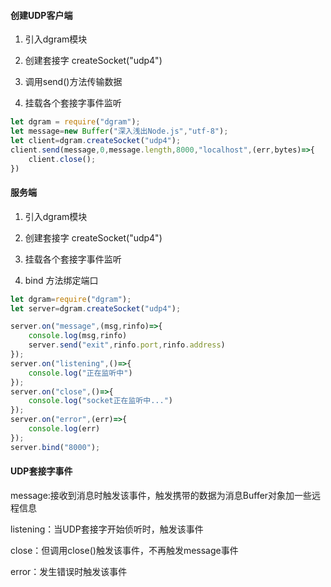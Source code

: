 #### 创建UDP客户端

1. 引入dgram模块

2. 创建套接字 createSocket("udp4")
3. 调用send()方法传输数据
4. 挂载各个套接字事件监听

```javascript
let dgram = require("dgram");
let message=new Buffer("深入浅出Node.js","utf-8");
let client=dgram.createSocket("udp4");
client.send(message,0,message.length,8000,"localhost",(err,bytes)=>{
    client.close();
})
```

#### 服务端

1. 引入dgram模块

2. 创建套接字 createSocket("udp4")
3. 挂载各个套接字事件监听
4. bind 方法绑定端口

```javascript
let dgram=require("dgram");
let server=dgram.createSocket("udp4");

server.on("message",(msg,rinfo)=>{
    console.log(msg,rinfo)
    server.send("exit",rinfo.port,rinfo.address)
});
server.on("listening",()=>{
    console.log("正在监听中")
});
server.on("close",()=>{
    console.log("socket正在监听中...")
});
server.on("error",(err)=>{
    console.log(err)
});
server.bind("8000");
```

#### UDP套接字事件

message:接收到消息时触发该事件，触发携带的数据为消息Buffer对象加一些远程信息

listening：当UDP套接字开始侦听时，触发该事件

close：但调用close()触发该事件，不再触发message事件

error：发生错误时触发该事件